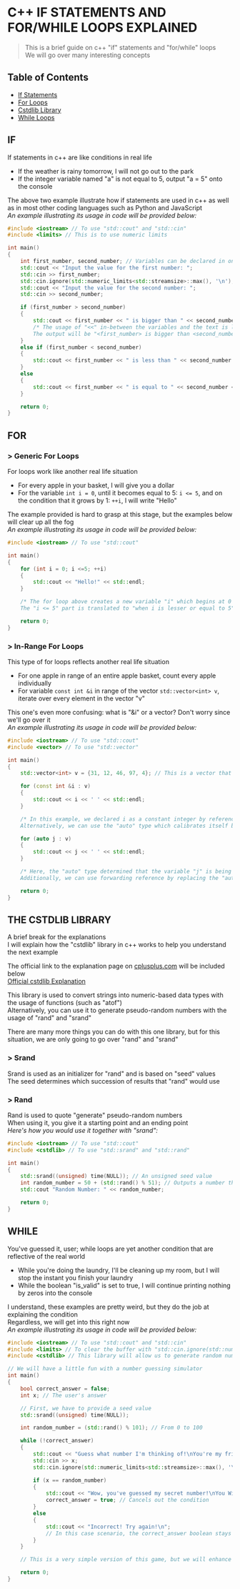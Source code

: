 # C++ IF STATEMENTS AND FOR/WHILE LOOPS EXPLAINED

> This is a brief guide on c++ "if" statements and "for/while" loops\
> We will go over many interesting concepts

## Table of Contents

- [If Statements](#if)
- [For Loops](#for)
- [Cstdlib Library](#the-cstdlib-library)
- [While Loops](#while)

## IF

If statements in c++ are like conditions in real life

- If the weather is rainy tomorrow, I will not go out to the park
- If the integer variable named "a" is not equal to 5, output "a = 5" onto the console

The above two example illustrate how if statements are used in c++ as well as in most other coding languages such as Python and JavaScript\
_An example illustrating its usage in code will be provided below:_

```cpp
#include <iostream> // To use "std::cout" and "std::cin"
#include <limits> // This is to use numeric limits

int main()
{
    int first_number, second_number; // Variables can be declared in one line if their value is unspecified initially
    std::cout << "Input the value for the first number: ";
    std::cin >> first_number;
    std::cin.ignore(std::numeric_limits<std::streamsize>::max(), '\n'); // This and the line above will clear the buffer to prevent input buffer errors and help provide a cleaner inputting experience; it's not really mandatory to understand what exactly this does
    std::cout << "Input the value for the second number: ";
    std::cin >> second_number;

    if (first_number > second_number)
    {
        std::cout << first_number << " is bigger than " << second_number << std::endl;
        /* The usage of "<<" in-between the variables and the text is like sticthing them together like we would do with a +
        The output will be "<first_number> is bigger than <second_number>" where the values inside of the "<>" are replaced with numbers*/
    }
    else if (first_number < second_number)
    {
        std::cout << first_number << " is less than " << second_number << std::endl; // This is an inverse of the first condition
    }
    else
    {
        std::cout << first_number << " is equal to " << second_number << std::endl; // This is the last condition where both numbers are equal; we don't need to mention that they're equal (by using "==") since if the earlier 2 conditions fail, this means that the first number is not more or less than the second number (as such, they're equal)
    }

    return 0;
}
```

## FOR

### > **Generic For Loops**

For loops work like another real life situation

- For every apple in your basket, I will give you a dollar
- For the variable `int i = 0`, until it becomes equal to 5: `i <= 5`, and on the condition that it grows by 1: `++i`, I will write "Hello"

The example provided is hard to grasp at this stage, but the examples below will clear up all the fog\
_An example illustrating its usage in code will be provided below:_

```cpp
#include <iostream> // To use "std::cout"

int main()
{
    for (int i = 0; i <=5; ++i)
    {
        std::cout << "Hello!" << std::endl;
    }

    /* The for loop above creates a new variable "i" which begins at 0 and grows by 1 every time the for loop writes "Hello!" into the console
    The "i <= 5" part is translated to "when i is lesser or equal to 5"*/

    return 0;
}
```

### > **In-Range For Loops**

This type of for loops reflects another real life situation

- For one apple in range of an entire apple basket, count every apple individually
- For variable `const int &i` in range of the vector `std::vector<int> v`, iterate over every element in the vector "v"

This one's even more confusing: what is "&i" or a vector?
Don't worry since we'll go over it\
_An example illustrating its usage in code will be provided below:_

```cpp
#include <iostream> // To use "std::cout"
#include <vector> // To use "std::vector"

int main()
{
    std::vector<int> v = {31, 12, 46, 97, 4}; // This is a vector that stores a collection of integers; a vector is essentially just a list just like those lists you might've seen in other coding languages; vectors are used to store multiple values of the specified type; in this case, the integer type

    for (const int &i : v)
    {
        std::cout << i << ' ' << std::endl;
    }

    /* In this example, we declared i as a constant integer by reference; we will go over references and pointers later, but basically, it's a way to refer to the exact address of a value instead of having to copy the entire value from scratch, which makes references important for performance purposes
    Alternatively, we can use the "auto" type which calibrates itself based on how it was used*/

    for (auto j : v)
    {
        std::cout << j << ' ' << std::endl;
    }

    /* Here, the "auto" type determined that the variable "j" is being used as an integer, so it start to behave like an integer
    Additionally, we can use forwarding reference by replacing the "auto" with "auto&&"*/

    return 0;
}
```

## THE CSTDLIB LIBRARY

A brief break for the explanations\
I will explain how the "cstdlib" library in c++ works to help you understand the next example

The official link to the explanation page on [cplusplus.com](https://cplusplus.com/) will be included below\
[Official cstdlib Explanation](https://cplusplus.com/reference/cstdlib/)

This library is used to convert strings into numeric-based data types with the usage of functions (such as "atof")\
Alternatively, you can use it to generate pseudo-random numbers with the usage of "rand" and "srand"

There are many more things you can do with this one library, but for this situation, we are only going to go over "rand" and "srand"

### > **Srand**

Srand is used as an initializer for "rand" and is based on "seed" values\
The seed determines which succession of results that "rand" would use

### > **Rand**

Rand is used to quote "generate" pseudo-random numbers\
When using it, you give it a starting point and an ending point\
_Here's how you would use it together with "srand":_

```cpp
#include <iostream> // To use "std::cout"
#include <cstdlib> // To use "std::srand" and "std::rand"

int main()
{
    std::srand((unsigned) time(NULL)); // An unsigned seed value
    int random_number = 50 + (std::rand() % 51); // Outputs a number that is anywhere from 50 to 100
    std::cout "Random Number: " << random_number;

    return 0;
}
```

## WHILE

You've guessed it, user; while loops are yet another condition that are reflective of the real world

- While you're doing the laundry, I'll be cleaning up my room, but I will stop the instant you finish your laundry
- While the boolean "is_valid" is set to true, I will continue printing nothing by zeros into the console

I understand, these examples are pretty weird, but they do the job at explaining the condition\
Regardless, we will get into this right now\
_An example illustrating its usage in code will be provided below:_

```cpp
#include <iostream> // To use "std::cout" and "std::cin"
#include <limits> // To clear the buffer with "std::cin.ignore(std::numeric_limits<std::streamsize>::max(), '\n')"
#include <cstdlib> // This library will allow us to generate random numbers

// We will have a little fun with a number guessing simulator
int main()
{
    bool correct_answer = false;
    int x; // The user's answer

    // First, we have to provide a seed value
    std::srand((unsigned) time(NULL));

    int random_number = (std::rand() % 101); // From 0 to 100

    while (!correct_answer)
    {
        std::cout << "Guess what number I'm thinking of!\nYou're my friend, so you get infinite tries\nYour Guess: ";
        std::cin >> x;
        std::cin.ignore(std::numeric_limits<std::streamsize>::max(), '\n'); // So every succeeding guess is correctly passed into the output stream

        if (x == random_number)
        {
            std::cout << "Wow, you've guessed my secret number!\nYou Win";
            correct_answer = true; // Cancels out the condition
        }
        else
        {
            std::cout << "Incorrect! Try again!\n";
            // In this case scenario, the correct_answer boolean stays false, so the while loops will "loop" again
        }
    }

    // This is a very simple version of this game, but we will enhance it later

    return 0;
}
```
